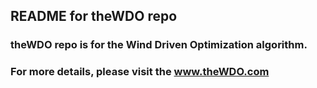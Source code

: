 
## README for theWDO repo

### theWDO repo is for the Wind Driven Optimization algorithm.

### For more details, please visit the www.theWDO.com


